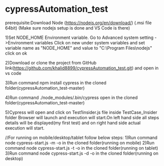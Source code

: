
# cypressAutomation_test
 prerequisite:Download Node (https://nodejs.org/en/download/) (.msi file 64bit)
 (Make sure nodejs setup is done and VS Code is there)

 1)Set NODE_HOME Environment  variable. Go to Advanced system setting ->Environment variables
  Click on new under system variables and set variable name as "NODE_HOME" and value to "C:\Program Files\nodejs" click on ok 

 2)Download or clone the project from GitHub link(https://github.com/khalid8899/cypressAutomation_test.git) and open in vs code

 3)Run command npm install cypress in the cloned folder(cypressAutomation_test-master)

 4)Run command ./node_modules/.bin/cypress open in the cloned folder(cypressAutomation_test-master)

 5)Cypress will open and click on Test1insider.js file inside TestCase_Insider folder Browser will launch and execution will start.On left hand side all steps details will be displayed(my first test) and on right hand side actual execution will start.

 //For running on mobile/desktop/tablet follow below steps:
 1)Run command node cypress-start.js -m -o in the cloned folder(running on mobile)
 2)Run command node cypress-start.js -t -o in the cloned folder(running on tablet)
 3)Run command node cypress-start.js -d -o in the cloned folder(running on desktop)